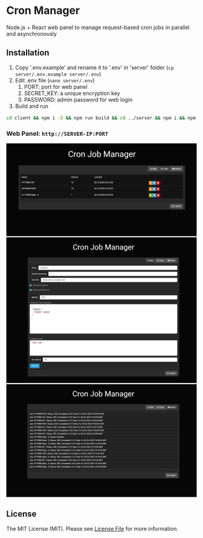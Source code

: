 # Cron Manager

Node.js + React web panel to manage request-based cron jobs in parallel and asynchronously

## Installation

1. Copy '.env.example' and rename it to '.env' in 'server' folder (```cp server/.env.example server/.env```)
2. Edit .env file (```nano server/.env```)
    1. PORT: port for web panel
    2. SECRET_KEY: a unique encryption key
    3. PASSWORD: admin password for web login
3. Build and run

```sh
cd client && npm i -D && npm run build && cd ../server && npm i && npm i pm2 -g  && pm2 start process.json
```

### Web Panel: ```http://SERVER-IP:PORT```

![List Page](images/list.png)
![Job Page](images/job.png)
![Watch Page](images/watch.png)

## License

The MIT License (MIT). Please see [License File](LISENCE) for more information.